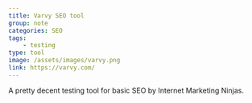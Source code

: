 ```yaml
---
title: Varvy SEO tool
group: note
categories: SEO
tags:
    - testing
type: tool
image: /assets/images/varvy.png
link: https://varvy.com/
---
```

A pretty decent testing tool for basic SEO by Internet Marketing Ninjas.
